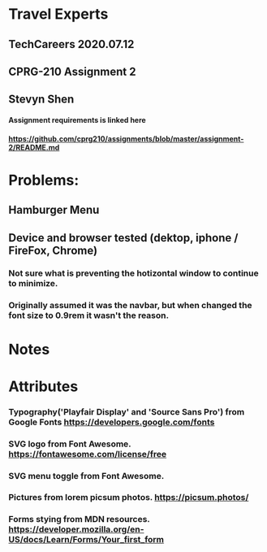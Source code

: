 # Travel Experts 
## TechCareers 2020.07.12
## CPRG-210 Assignment 2
## Stevyn Shen
#### Assignment requirements is linked here 
#### https://github.com/cprg210/assignments/blob/master/assignment-2/README.md


# Problems:

## Hamburger Menu



## Device and browser tested (dektop, iphone / FireFox, Chrome)




### Not sure what is preventing the hotizontal window to continue to minimize.
### Originally assumed it was the navbar, but when changed the font size to 0.9rem it wasn't the reason.


# Notes





# Attributes 

### Typography('Playfair Display' and 'Source Sans Pro') from Google Fonts https://developers.google.com/fonts
### SVG logo from Font Awesome. https://fontawesome.com/license/free
### SVG menu toggle from Font Awesome.
### Pictures from lorem picsum photos. https://picsum.photos/
### Forms stying from MDN resources. https://developer.mozilla.org/en-US/docs/Learn/Forms/Your_first_form







